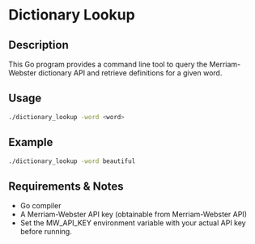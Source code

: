 # Dictionary Lookup

## Description

This Go program provides a command line tool to query the Merriam-Webster dictionary API and retrieve definitions for a given word.

## Usage

```bash
./dictionary_lookup -word <word>
```
## Example

```bash
./dictionary_lookup -word beautiful
```
## Requirements & Notes

- Go compiler
- A Merriam-Webster API key (obtainable from Merriam-Webster API)
- Set the MW_API_KEY environment variable with your actual API key before running.
